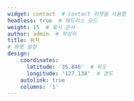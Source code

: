 ```yaml
---
widget: contact  # Contact 위젯을 사용함
headless: true  # 헤드리스 모드
weight: 15  # 표시 순서
author: admin  # 작성자
title: 위치
# 위젯 설정
design:
    coordinates:
      latitude: '35.846'  # 위도
      longitude: '127.134'  # 경도
    autolink: true
    columns: '1'
---
```

